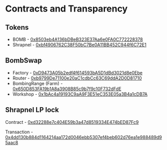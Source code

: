 # Contracts and Transparency

## Tokens

* BOMB - [0x8503eb4A136bDBeB323E37Aa6e0FA0C772228378](https://ftmscan.com/address/0x8503eb4A136bDBeB323E37Aa6e0FA0C772228378)
* Shrapnel - [0xbf4906762C38F50bC7Be0A11BB452C944f6C72E1](https://ftmscan.com/address/0xbf4906762C38F50bC7Be0A11BB452C944f6C72E1)

## BombSwap

* Factory - [0xD9473A05b2edf4f614593bA5D1dBd3021d8e0Ebe](https://ftmscan.com/address/0xD9473A05b2edf4f614593bA5D1dBd3021d8e0Ebe)
* Router - [0xb9799De71100e20aC1cdbCc63C69ddA2D0D81710](https://ftmscan.com/address/0xb9799De71100e20aC1cdbCc63C69ddA2D0D81710)
* BombingRange (Farm) - [0x650D853FA19b1A8a3908B85c9b7f9c10F732dFdE](https://ftmscan.com/address/0x650D853FA19b1A8a3908B85c9b7f9c10F732dFdE)
* Workshop - [0x1bAc4a19193C9aA9F3E51eC353E05a3B4a1cDB7A](https://ftmscan.com/address/0x1bAc4a19193C9aA9F3E51eC353E05a3B4a1cDB7A)

## Shrapnel LP lock

Contract - [0xd32288e7c404E59b3a47d8519334E474bED87Fc9](https://ftmscan.com/address/0xd32288e7c404E59b3a47d8519334E474bED87Fc9)

Transaction - [0x4dd130b884d1164214aa172d0046ebb5307ef4beb602d76ea1e988489d95aac8](https://ftmscan.com/tx/0x4dd130b884d1164214aa172d0046ebb5307ef4beb602d76ea1e988489d95aac8)